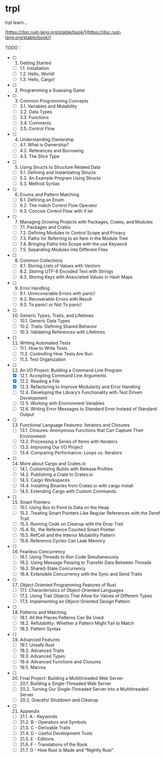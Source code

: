 # trpl
trpl learn...

[https://doc.rust-lang.org/stable/book/](https://doc.rust-lang.org/stable/book/)

TODO：
- [ ] 1. Getting Started
  - [ ] 1.1. Installation
  - [ ] 1.2. Hello, World!
  - [ ] 1.3. Hello, Cargo!
- [ ] 2. Programming a Guessing Game
- [ ] 3. Common Programming Concepts
  - [ ] 3.1. Variables and Mutability
  - [ ] 3.2. Data Types
  - [ ] 3.3. Functions
  - [ ] 3.4. Comments
  - [ ] 3.5. Control Flow
- [ ] 4. Understanding Ownership
  - [ ] 4.1. What is Ownership?
  - [ ] 4.2. References and Borrowing
  - [ ] 4.3. The Slice Type
- [ ] 5. Using Structs to Structure Related Data
  - [ ] 5.1. Defining and Instantiating Structs
  - [ ] 5.2. An Example Program Using Structs
  - [ ] 5.3. Method Syntax
- [ ] 6. Enums and Pattern Matching
  - [ ] 6.1. Defining an Enum
  - [ ] 6.2. The match Control Flow Operator
  - [ ] 6.3. Concise Control Flow with if let
- [ ] 7. Managing Growing Projects with Packages, Crates, and Modules
  - [ ] 7.1. Packages and Crates
  - [ ] 7.2. Defining Modules to Control Scope and Privacy
  - [ ] 7.3. Paths for Referring to an Item in the Module Tree
  - [ ] 7.4. Bringing Paths Into Scope with the use Keyword
  - [ ] 7.5. Separating Modules into Different Files
- [ ] 8. Common Collections
  - [ ] 8.1. Storing Lists of Values with Vectors
  - [ ] 8.2. Storing UTF-8 Encoded Text with Strings
  - [ ] 8.3. Storing Keys with Associated Values in Hash Maps
- [ ] 9. Error Handling
  - [ ] 9.1. Unrecoverable Errors with panic!
  - [ ] 9.2. Recoverable Errors with Result
  - [ ] 9.3. To panic! or Not To panic!
- [ ] 10. Generic Types, Traits, and Lifetimes
  - [ ] 10.1. Generic Data Types
  - [ ] 10.2. Traits: Defining Shared Behavior
  - [ ] 10.3. Validating References with Lifetimes
- [ ] 11. Writing Automated Tests
  - [ ] 11.1. How to Write Tests
  - [ ] 11.2. Controlling How Tests Are Run
  - [ ] 11.3. Test Organization
- [ ] 12. An I/O Project: Building a Command Line Program
  - [X] 12.1. Accepting Command Line Arguments
  - [X] 12.2. Reading a File
  - [X] 12.3. Refactoring to Improve Modularity and Error Handling
  - [ ] 12.4. Developing the Library’s Functionality with Test Driven Development
  - [ ] 12.5. Working with Environment Variables
  - [ ] 12.6. Writing Error Messages to Standard Error Instead of Standard Output
- [ ] 13. Functional Language Features: Iterators and Closures
  - [ ] 13.1. Closures: Anonymous Functions that Can Capture Their Environment
  - [ ] 13.2. Processing a Series of Items with Iterators
  - [ ] 13.3. Improving Our I/O Project
  - [ ] 13.4. Comparing Performance: Loops vs. Iterators
- [ ] 14. More about Cargo and Crates.io
  - [ ] 14.1. Customizing Builds with Release Profiles
  - [ ] 14.2. Publishing a Crate to Crates.io
  - [ ] 14.3. Cargo Workspaces
  - [ ] 14.4. Installing Binaries from Crates.io with cargo install
  - [ ] 14.5. Extending Cargo with Custom Commands
- [ ] 15. Smart Pointers
  - [ ] 15.1. Using Box to Point to Data on the Heap
  - [ ] 15.2. Treating Smart Pointers Like Regular References with the Deref Trait
  - [ ] 15.3. Running Code on Cleanup with the Drop Trait
  - [ ] 15.4. Rc, the Reference Counted Smart Pointer
  - [ ] 15.5. RefCell and the Interior Mutability Pattern
  - [ ] 15.6. Reference Cycles Can Leak Memory
- [ ] 16. Fearless Concurrency
  - [ ] 16.1. Using Threads to Run Code Simultaneously
  - [ ] 16.2. Using Message Passing to Transfer Data Between Threads
  - [ ] 16.3. Shared-State Concurrency
  - [ ] 16.4. Extensible Concurrency with the Sync and Send Traits
- [ ] 17. Object Oriented Programming Features of Rust
  - [ ] 17.1. Characteristics of Object-Oriented Languages
  - [ ] 17.2. Using Trait Objects That Allow for Values of Different Types
  - [ ] 17.3. Implementing an Object-Oriented Design Pattern
- [ ] 18. Patterns and Matching
  - [ ] 18.1. All the Places Patterns Can Be Used
  - [ ] 18.2. Refutability: Whether a Pattern Might Fail to Match
  - [ ] 18.3. Pattern Syntax
- [ ] 19. Advanced Features
  - [ ] 19.1. Unsafe Rust
  - [ ] 19.2. Advanced Traits
  - [ ] 19.3. Advanced Types
  - [ ] 19.4. Advanced Functions and Closures
  - [ ] 19.5. Macros
- [ ] 20. Final Project: Building a Multithreaded Web Server
  - [ ] 20.1. Building a Single-Threaded Web Server
  - [ ] 20.2. Turning Our Single-Threaded Server into a Multithreaded Server
  - [ ] 20.3. Graceful Shutdown and Cleanup
- [ ] 21. Appendix
  - [ ] 21.1. A - Keywords
  - [ ] 21.2. B - Operators and Symbols
  - [ ] 21.3. C - Derivable Traits
  - [ ] 21.4. D - Useful Development Tools
  - [ ] 21.5. E - Editions
  - [ ] 21.6. F - Translations of the Book
  - [ ] 21.7. G - How Rust is Made and “Nightly Rust”
